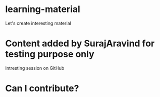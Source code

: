 # learning-material

Let's create interesting material

# Content added by SurajAravind for testing purpose only

Intresting session on GitHub

# Can I contribute?
